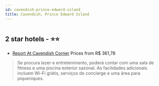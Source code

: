 ```yaml
---
id: cavendish-prince-edward-island
title: Cavendish, Prince Edward Island
---
```


<center><img src="https://i.travelapi.com/hotels/10000000/9840000/9838100/9838010/1425a24b_z.jpg" alt="" /></center>


##  2 star hotels - ⭐️⭐️

-    [Resort At Cavendish Corner](https://us.hurb.com/hotels/cavendish/resort-at-cavendish-corner-HT-85GN?cmp=18055) Prices from R$ 361,78
   > Se procura lazer e entretenimento, poderá contar com uma sala de fitness e uma piscina exterior sazonal. As facilidades adicionais incluem Wi-Fi grátis, serviços de concierge e uma área para piqueniques.
